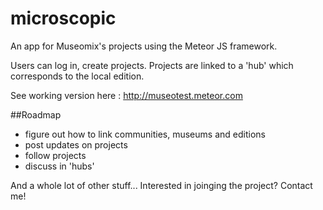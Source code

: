 microscopic
===========

An app for Museomix's projects using the Meteor JS framework. 

Users can log in, create projects. 
Projects are linked to a 'hub' which corresponds to the local edition. 

See working version here : 
http://museotest.meteor.com

##Roadmap 
- figure out how to link communities, museums and editions
- post updates on projects 
- follow projects 
- discuss in 'hubs' 

And a whole lot of other stuff... 
Interested in joinging the project? Contact me! 
